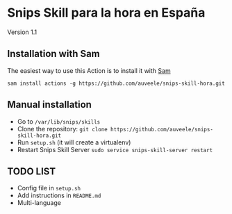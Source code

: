 
# Snips Skill para la hora en España
Version 1.1

## Installation with Sam
The easiest way to use this Action is to install it with [Sam](https://snips.gitbook.io/getting-started/installation)

`sam install actions -g https://github.com/auveele/snips-skill-hora.git`

## Manual installation
- Go to `/var/lib/snips/skills`
- Clone the repository: `git clone https://github.com/auveele/snips-skill-hora.git`
- Run `setup.sh` (it will create a virtualenv)
- Restart Snips Skill Server `sudo service snips-skill-server restart`

## TODO LIST
- Config file in `setup.sh`
- Add instructions in `README.md`
- Multi-language
